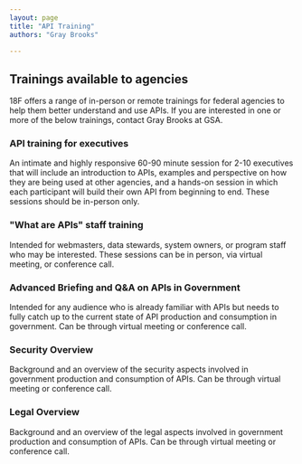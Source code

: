 ```yaml
---
layout: page
title: "API Training"
authors: "Gray Brooks"

---
```



## Trainings available to agencies 

18F offers a range of in-person or remote trainings for federal agencies to help them better understand and use APIs. If you are interested in one or more of the below trainings, contact Gray Brooks at GSA.    


### API training for executives

An intimate and highly responsive 60-90 minute session for 2-10 executives that will include an introduction to APIs, examples and perspective on how they are being used at other agencies, and a hands-on session in which each participant will build their own API from beginning to end.  These sessions should be in-person only.  

### "What are APIs" staff training

Intended for webmasters, data stewards, system owners, or program staff who may be interested.  These sessions can be in person, via virtual meeting, or conference call.  

### Advanced Briefing and Q&A on APIs in Government

Intended for any audience who is already familiar with APIs but needs to fully catch up to the current state of API production and consumption in government.  Can be through virtual meeting or conference call.  

### Security Overview 

Background and an overview of the security aspects involved in government production and consumption of APIs.  Can be through virtual meeting or conference call.  

### Legal Overview 

Background and an overview of the legal aspects involved in government production and consumption of APIs.  Can be through virtual meeting or conference call.  



